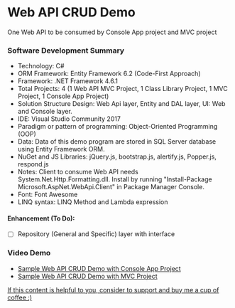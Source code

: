 # Web API CRUD Demo

One Web API to be consumed by Console App project and MVC project

### Software Development Summary
- Technology: C#
- ORM Framework: Entity Framework 6.2 (Code-First Approach)
- Framework: .NET Framework 4.6.1
- Total Projects: 4 (1 Web API MVC Project, 1 Class Library Project, 1 MVC Project, 1 Console App Project)
- Solution Structure Design: Web Api layer, Entity and DAL layer, UI: Web and Console layer.
- IDE: Visual Studio Community 2017
- Paradigm or pattern of programming: Object-Oriented Programming (OOP)
- Data: Data of this demo program are stored in SQL Server database using Entity Framework ORM.
- NuGet and JS Libraries: jQuery.js, bootstrap.js,  alertify.js, Popper.js, respond.js
- Notes: Client to consume Web API needs System.Net.Http.Formatting.dll. Install by running "Install-Package Microsoft.AspNet.WebApi.Client" in Package Manager Console.
- Font: Font Awesome
- LINQ syntax: LINQ Method and Lambda expression

#### Enhancement (To Do):
- [ ] Repository (General and Specific) layer with interface

### Video Demo
- [Sample Web API CRUD Demo with Console App Project](https://youtu.be/Zm0Jtel_n0k)
- [Sample Web API CRUD Demo with MVC Project](https://youtu.be/GUwu5k1ZLD4)

[If this content is helpful to you, consider to support and buy me a cup of coffee :) ](https://ko-fi.com/V7V2PN67)
